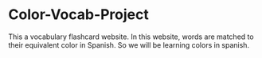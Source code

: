 # Color-Vocab-Project

This a vocabulary flashcard website. In this website, words are matched to their equivalent color in Spanish. So we will be learning colors in spanish.
